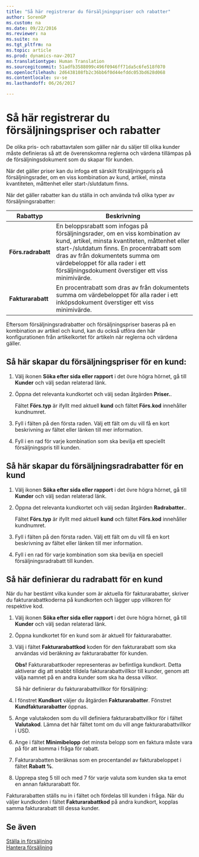 ```yaml
---
title: "Så här registrerar du försäljningspriser och rabatter"
author: SorenGP
ms.custom: na
ms.date: 09/22/2016
ms.reviewer: na
ms.suite: na
ms.tgt_pltfrm: na
ms.topic: article
ms.prod: dynamics-nav-2017
ms.translationtype: Human Translation
ms.sourcegitcommit: 51adfb3588099c496f0946ff71da5c6fe518f070
ms.openlocfilehash: 2d6438108fb2c36bb6f0d44efddc053bd628d068
ms.contentlocale: sv-se
ms.lasthandoff: 06/26/2017

---
```


# <a name="how-to-record-sales-prices-and-discounts"></a>Så här registrerar du försäljningspriser och rabatter
De olika pris- och rabattavtalen som gäller när du säljer till olika kunder måste definieras så att de överenskomna reglerna och värdena tillämpas på de försäljningsdokument som du skapar för kunden.

När det gäller priser kan du infoga ett särskilt försäljningspris på försäljningsrader, om en viss kombination av kund, artikel, minsta kvantiteten, måttenhet eller start-/slutdatum finns.

När det gäller rabatter kan du ställa in och använda två olika typer av försäljningsrabatter:

|Rabattyp |Beskrivning |
|--------------|------------|
|**Förs.radrabatt**|En beloppsrabatt som infogas på försäljningsrader, om en viss kombination av kund, artikel, minsta kvantiteten, måttenhet eller start-/slutdatum finns. En procentrabatt som dras av från dokumentets summa om värdebeloppet för alla rader i ett försäljningsdokument överstiger ett viss minimivärde.|
|**Fakturarabatt**|En procentrabatt som dras av från dokumentets summa om värdebeloppet för alla rader i ett inköpsdokument överstiger ett viss minimivärde.|

Eftersom försäljningsradrabatter och försäljningspriser baseras på en kombination av artikel och kund, kan du också utföra den här konfigurationen från artikelkortet för artikeln när reglerna och värdena gäller.

## <a name="to-set-up-a-sales-price-for-a-customer"></a>Så här skapar du försäljningspriser för en kund:
1. Välj ikonen **Söka efter sida eller rapport** i det övre högra hörnet, gå till **Kunder** och välj sedan relaterad länk.
2. Öppna det relevanta kundkortet och välj sedan åtgärden **Priser.**.

    Fältet **Förs.typ** är ifyllt med aktuell **kund** och fältet **Förs.kod** innehåller kundnumret.
3. Fyll i fälten på den första raden. Välj ett fält om du vill få en kort beskrivning av fältet eller länken till mer information.
4. Fyll i en rad för varje kombination som ska bevilja ett speciellt försäljningspris till kunden.

## <a name="to-set-up-a-sales-line-discount-for-a-customer"></a>Så här skapar du försäljningsradrabatter för en kund
1. Välj ikonen **Söka efter sida eller rapport** i det övre högra hörnet, gå till **Kunder** och välj sedan relaterad länk.
2. Öppna det relevanta kundkortet och välj sedan åtgärden **Radrabatter.**.

    Fältet **Förs.typ** är ifyllt med aktuell **kund** och fältet **Förs.kod** innehåller kundnumret.
3.  Fyll i fälten på den första raden. Välj ett fält om du vill få en kort beskrivning av fältet eller länken till mer information.
4. Fyll i en rad för varje kombination som ska bevilja en speciell försäljningsradrabatt till kunden.

## <a name="to-set-up-an-invoice-discount-for-a-customer"></a>Så här definierar du radrabatt för en kund
När du har bestämt vilka kunder som är aktuella för fakturarabatter, skriver du fakturarabattkoderna på kundkorten och lägger upp villkoren för respektive kod.

1. Välj ikonen **Söka efter sida eller rapport** i det övre högra hörnet, gå till **Kunder** och välj sedan relaterad länk.
2. Öppna kundkortet för en kund som är aktuell för fakturarabatter.
3. Välj i fältet  **Fakturarabattkod** koden för den fakturarabatt som ska användas vid beräkning av fakturarabatter för kunden.

    **Obs!** Fakturarabattkoder representeras av befintliga kundkort. Detta aktiverar dig att snabbt tilldela fakturarabattvillkor till kunder, genom att välja namnet på en andra kunder som ska ha dessa villkor.

    Så här definierar du fakturarabattvillkor för försäljning:
4. I fönstret **Kundkort** väljer du åtgärden **Fakturarabatter**. Fönstret **Kundfakturarabatter** öppnas.
5. Ange valutakoden som du vill definiera fakturarabattvillkor för i fältet **Valutakod**. Lämna det här fältet tomt om du vill ange fakturarabattvillkor i USD.
6. Ange i fältet **Minimibelopp** det minsta belopp som en faktura måste vara på för att komma i fråga för rabatt.
7. Fakturarabatten beräknas som en procentandel av fakturabeloppet i fältet **Rabatt %**.
8. Upprepa steg 5 till och med 7 för varje valuta som kunden ska ta emot en annan fakturarabatt för.

Fakturarabatten ställs nu in i fältet och fördelas till kunden i fråga. När du väljer kundkoden i fältet **Fakturarabattkod** på andra kundkort, kopplas samma fakturarabatt till dessa kunder.

## <a name="see-also"></a>Se även  
[Ställa in försäljning](sales-setup-sales.md)  
[Hantera försäljning](sales-manage-sales.md)

